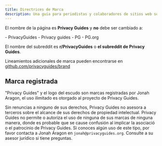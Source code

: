 ```yaml
---
title: Directrices de Marca
description: Una guía para periodistas y colaboradores de sitios web sobre el uso correcto de la marca y el logotipo de Privacy Guides.
---
```


El nombre de la página es **Privacy Guides** y **no** debe ser cambiado a:

<div class="pg-red" markdown>
- PrivacyGuides
- Privacy guides
- PG
- PG.org
</div>

El nombre del subreddit es **r/PrivacyGuides** o **el subreddit de Privacy Guides**.

Lineamientos adicionales de marca pueden encontrarse en [github.com/privacyguides/brand](https://github.com/privacyguides/brand)

## Marca registrada

"Privacy Guides" y el logo del escudo son marcas registradas por Jonah Aragon, el uso ilimitado es otorgado al proyecto de Privacy Guides.

Sin renuncias a ninguno de sus derechos, Privacy Guides no asesora a terceros sobre el alcance de sus derechos de propiedad intelectual. Privacy Guides no permite o autoriza el uso de ninguna de sus marcas de ninguna manera, donde es probable que se cause confusión al implicar la asociació o el patrocinio de Privacy Guides. Si conoces algún uso de este tipo, por favor contacta a Jonah Aragon en `jonah@privacyguides.org`. Consulte a su asesor jurídico si tiene preguntas.
